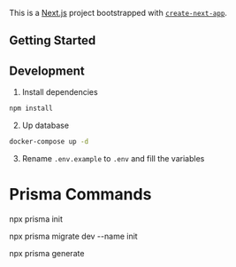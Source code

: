 This is a [Next.js](https://nextjs.org/) project bootstrapped with [`create-next-app`](https://github.com/vercel/next.js/tree/canary/packages/create-next-app).

## Getting Started

## Development

1. Install dependencies

```bash
npm install
```

2. Up database

```bash
docker-compose up -d
```

3. Rename `.env.example` to `.env` and fill the variables

# Prisma Commands

npx prisma init

npx prisma migrate dev --name init

npx prisma generate
